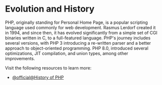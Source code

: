 # Evolution and History

PHP, originally standing for Personal Home Page, is a popular scripting language used commonly for web development. Rasmus Lerdorf created it in 1994, and since then, it has evolved significantly from a simple set of CGI binaries written in C, to a full-featured language. PHP's journey includes several versions, with PHP 3 introducing a re-written parser and a better approach to object-oriented programming. PHP 8.0, introduced several optimizations, JIT compilation, and union types, among other improvements.

Visit the following resources to learn more:

- [@official@History of PHP](https://www.php.net/history)